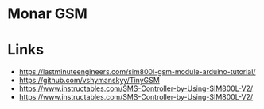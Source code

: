 # Monar GSM


# Links

- https://lastminuteengineers.com/sim800l-gsm-module-arduino-tutorial/
- https://github.com/vshymanskyy/TinyGSM
- https://www.instructables.com/SMS-Controller-by-Using-SIM800L-V2/
- https://www.instructables.com/SMS-Controller-by-Using-SIM800L-V2/
